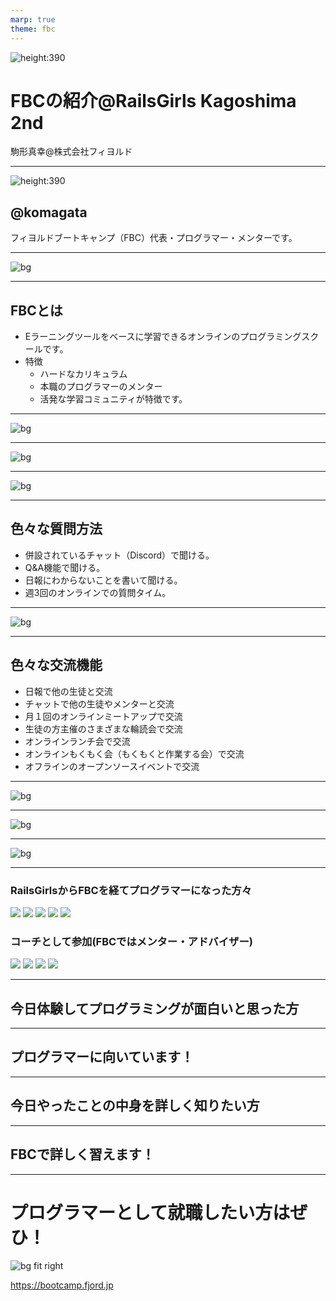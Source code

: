 ```yaml
---
marp: true
theme: fbc
---
```

<!-- _class: lead -->
![height:390](images/fbc-logo.png)
# FBCの紹介@RailsGirls Kagoshima 2nd

駒形真幸@株式会社フィヨルド

<!--
それでは「フィヨルドブートキャンプの紹介」というお話させていただきます。
株式会社フィヨルドの駒形と申します。
-->

---
<!-- _class: lead -->
![height:390](images/komagata.png)
## @komagata
フィヨルドブートキャンプ（FBC）代表・プログラマー・メンターです。

<!--
駒形と申します。
フィヨルドブートキャンプでは代表兼、プログラマー兼、スクールでのメンターをやっています。
-->

---
![bg](images/fbc-top.png)

<!--
今日は僕らの運営しているプログラミングスクールのフィヨルドブートキャンプのご紹介をさせていただきます。
-->
 
---
## FBCとは
- Eラーニングツールをベースに学習できるオンラインのプログラミングスクールです。
- 特徴
  - ハードなカリキュラム
  - 本職のプログラマーのメンター
  - 活発な学習コミュニティが特徴です。

<!--
フィヨルドブートキャンプとは、
Eラーニングツールをベースに学習できるオンラインのプログラミングスクールです。
特徴は、
カリキュラムがハードであること
と
本職のプログラマーだけがメンターをしていること
と
- 活発な学習コミュニティが特徴です。
-->

---
![bg](images/practice-list.png)

<!--
こちらが実際のEラーニングツールのWebサイトの画面です。
このようにカリキュラムが並んでいて、上から順番にこなしていく感じになっています。
-->

---
![bg](images/practice.png)

<!--
それぞれ中身はこんな感じになっていて、
例えば「lsコマンドを作る」というカリキュラムでは、必要なドキュメントがあってそれを読んで学んでいく感じです。
-->

---
![bg](images/product.png)

<!--
そしてプログラムを書いて提出する必要のあるカリキュラムもあって、
提出したら問題があればこんな感じでメンターとやり取りしながら修正していって、メンターからOKが出たら完了というようになっています。
-->

---
## 色々な質問方法

- 併設されているチャット（Discord）で聞ける。
- Q&A機能で聞ける。
- 日報にわからないことを書いて聞ける。
- 週3回のオンラインでの質問タイム。

<!--
フィヨルドブートキャンプでは気軽に質問できるように色々な質問方法を用意しています。

Discordのチャットが併設されているんですが、そこでいつでも聞けるようになっています。
また、先ほどのEラーニングツールのサイトにQ&A機能がついていてそこで質問を投稿することもできます。
そして、どういうことを学習したのか、日報を書く機能もあるんですが、メンターが全ての日報を確認しているので、そこで「ここがわからなかった」というような内容があれば必ず回答します。
他にも週に３回、月・水・金の16時〜17時にDiscordのビデオチャットにメンターが待機していて、そこにくれば音声で質問できますし、画面共有しながらわからないことろを教えてもらうこともできます。
-->

---
![bg](images/discord.png)

<!--
モザイクだらけでわかりづらいですが、これが併設されているDiscordのチャットです。
質問のためのチャンネルがあってそこで聞いたり、趣味のチャンネルで交流できたりします。
-->

---
## 色々な交流機能

- 日報で他の生徒と交流
- チャットで他の生徒やメンターと交流
- 月１回のオンラインミートアップで交流
- 生徒の方主催のさまざまな輪読会で交流
- オンラインランチ会で交流
- オンラインもくもく会（もくもくと作業する会）で交流
- オフラインのオープンソースイベントで交流

<!--
色々な交流のための機能や取り組みもあります。

EラーニングツールがSNSのようになっているので、先ほどお話した日報・コメント・Discordのチャットなどで他の生徒の方とやり取りすることができます。
また、月に一回、オンラインのミートアップを行なっていて、お酒を飲みながら話したり、卒業式をやったりしています。
他にも生徒の方主催の技術本の輪読会がたくさんあったり、ランチ会やオフラインでみんなで集まって作業する「もくもく会」なども行われています。
その他にもオープンソースコミュニティのイベントへの参加を推奨していて、僕らも含めてみんなで参加しています。
-->

---
![bg](images/rubykaigi2022-people.jpg)

<!--
これは2022年に三重県の津というところで行われたRubyKaigiでのフィヨルドブートキャンプの卒業生やメンターや生徒の集合写真です。
-->

---
![bg](images/fbc-house2023.jpg)

<!--
今年の2023年のRubyKaigiは長野県の松本で行われたんですが、
今回からちょっとRubyKaigiに一人で行くには敷居が高いという生徒の方のために、
フィヨブーハウスという弊社がAirBで家を貸し切って、希望者に無料で宿泊してもらうという
取り組みを始めました。
この写真はその時のものです。
-->

---
![bg](images/rubykaigi2023.jpg)

<!--
RubyKaigi自体もこんな感じで集合写真を撮りまして、毎年集まってもらって撮っている感じです。
-->

---
### RailsGirlsからFBCを経てプログラマーになった方々

![](images/neko.png) ![](images/lime1024.png) ![](images/shikibum1.png) ![](images/chiroru.png) ![](images/koma.png)

### コーチとして参加(FBCではメンター・アドバイザー)

![](images/igaiga.png) ![](images/beta.png) ![](images/umemoto.png) ![](images/okura.png)

<!--
このRailsGirlsからフィヨルドブートキャンプに入られてプログラマーになった方もたくさんいまして、
オーガナイザーをやったり、スタッフをやったりしています。
また、フィヨルドブートキャンプのメンターやアドバイザーの方々も頻繁にコーチとして参加していたりします。
-->

---

<!-- _class: lead -->
## 今日体験してプログラミングが面白いと思った方

<!--
今日体験してプログラミングが面白いと思った方
-->

---
<!-- _class: lead -->
## プログラマーに向いています！

<!--
プログラマーに向いています！
-->

---
<!-- _class: lead -->
## 今日やったことの中身を詳しく知りたい方

<!--
そして、今日やったことの中身を詳しく知りたい方
-->

---
<!-- _class: lead -->
## FBCで詳しく習えます！

<!--
フィヨルドブートキャンプで詳しく習えます！
-->

---
<!-- _class: lead -->
# プログラマーとして就職したい方はぜひ！
![bg fit right](images/people.png)

https://bootcamp.fjord.jp

<!--
プログラマーとして就職したい方はぜひ、検討してみてください。

以上で私の発表を終わりにしたいと思います。
ありがとうございました。
-->
